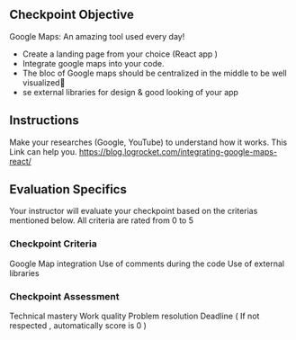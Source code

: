 ## Checkpoint Objective

Google Maps: An amazing tool used every day!

- Create a landing page from your choice (React app )
- Integrate google maps into your code.
- The bloc of Google maps should be centralized in the middle to be well visualized
- se external libraries for design & good looking of your app

## Instructions

Make your researches (Google, YouTube) to understand how it works.
This Link can help you.
https://blog.logrocket.com/integrating-google-maps-react/

## Evaluation Specifics

Your instructor will evaluate your checkpoint based on the criterias mentioned below. All criteria are rated from 0 to 5

### Checkpoint Criteria

Google Map integration
Use of comments during the code
Use of external libraries

### Checkpoint Assessment

Technical mastery
Work quality
Problem resolution
Deadline ( If not respected , automatically score is 0 )
